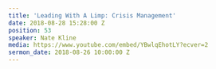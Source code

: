 ```yaml
---
title: 'Leading With A Limp: Crisis Management'
date: 2018-08-28 15:28:00 Z
position: 53
speaker: Nate Kline
media: https://www.youtube.com/embed/YBwlqEhotLY?ecver=2
sermon_date: 2018-08-26 10:00:00 Z
---
```


